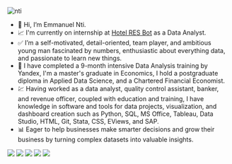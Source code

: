 ![nti](https://user-images.githubusercontent.com/51451027/143777025-8bd5d860-7b1f-4694-b2de-232d94b2bdaa.PNG)
- 👋 Hi, I’m Emmanuel Nti.
- :chart_with_upwards_trend: I'm currently on internship at [Hotel RES Bot](https://www.hotel-reservation-bot.de/) as a Data Analyst.
- :white_check_mark: I’m a self-motivated, detail-oriented, team player, and ambitious young man fascinated by numbers, enthusiastic about everything data, and passionate to learn new things. 
- 🌱 I have completed a 9-month intensive Data Analysis training by Yandex, I'm a master's graduate in Economics, I hold a postgraduate diploma in Applied Data Science, and a Chartered Financial Economist.
- :chart: Having worked as a data analyst, quality control assistant, banker, and revenue officer, coupled with education and training, I have knowledge in software and tools for data projects, visualization, and dashboard creation such as Python, SQL, MS Office, Tableau, Data Studio, HTML, Git, Stata, CSS, EViews, and SAP. 
- 📊 Eager to help businesses make smarter decisions and grow their business by turning complex datasets into valuable insights.


![](https://img.shields.io/badge/Data_Analysis-Data_Science-informational?style=flat&color=2bbc8a)
![](https://img.shields.io/badge/Research_Abilities-Business_Insights-informational?style=flat&color=2bbc8a)
![](https://img.shields.io/badge/Python-SQL-informational?style=flat&color=2bbc8a)
![](https://img.shields.io/badge/MS_Office-Tableau-informational?style=flat&color=2bbc8a)
![](https://img.shields.io/badge/Strong_Work_Ethic-Detail_Oriented-informational?style=flat&color=2bbc8a)
<!---
Emmanuel-Nti/Emmanuel-Nti is a ✨ special ✨ repository because its `README.md` (this file) appears on your GitHub profile.
You can click the Preview link to take a look at your changes.
--->

